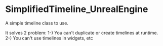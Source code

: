 # SimplifiedTimeline_UnrealEngine

A simple timeline class to use.

It solves 2 problem:
1-) You can't duplicate or create timelines at runtime.
2-) You can't use timelines in widgets, etc
